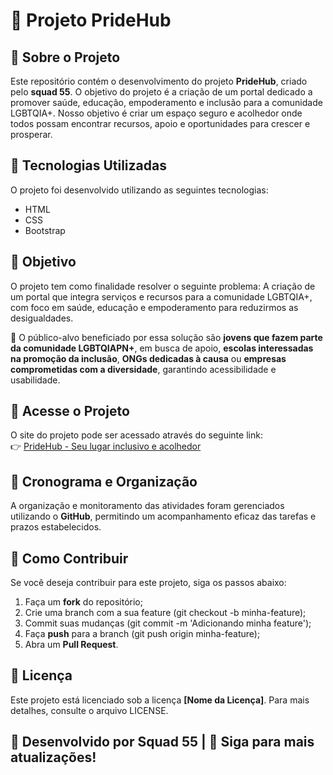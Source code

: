 # 📌 Projeto PrideHub

## 📖 Sobre o Projeto

Este repositório contém o desenvolvimento do projeto **PrideHub**, criado pelo **squad 55**. O objetivo do projeto é a criação de um portal dedicado a promover saúde, educação, empoderamento e inclusão para a comunidade LGBTQIA+. Nosso objetivo é criar um espaço seguro e acolhedor onde todos possam encontrar recursos, apoio e oportunidades para crescer e prosperar.

## 🚀 Tecnologias Utilizadas

O projeto foi desenvolvido utilizando as seguintes tecnologias:

- HTML
- CSS
- Bootstrap

## 🎯 Objetivo

O projeto tem como finalidade resolver o seguinte problema: A criação de um portal que integra serviços e recursos para a comunidade LGBTQIA+, com foco em saúde, educação e empoderamento para reduzirmos as desigualdades.

📌 O público-alvo beneficiado por essa solução são **jovens que fazem parte da comunidade LGBTQIAPN+**, em busca de apoio, **escolas interessadas na promoção da inclusão**, **ONGs dedicadas à causa** ou **empresas comprometidas com a diversidade**, garantindo acessibilidade e usabilidade.

## 🔗 Acesse o Projeto

O site do projeto pode ser acessado através do seguinte link:  
👉 [PrideHub - Seu lugar inclusivo e acolhedor](https://renatomoraesf.github.io/)

## 📅 Cronograma e Organização

A organização e monitoramento das atividades foram gerenciados utilizando o **GitHub**, permitindo um acompanhamento eficaz das tarefas e prazos estabelecidos.

## 📌 Como Contribuir

Se você deseja contribuir para este projeto, siga os passos abaixo:

1. Faça um **fork** do repositório;
2. Crie uma branch com a sua feature (git checkout -b minha-feature);
3. Commit suas mudanças (git commit -m 'Adicionando minha feature');
4. Faça **push** para a branch (git push origin minha-feature);
5. Abra um **Pull Request**.

## 📄 Licença

Este projeto está licenciado sob a licença **[Nome da Licença]**. Para mais detalhes, consulte o arquivo LICENSE.

## 📢 Desenvolvido por **Squad 55** | 🚀 **Siga para mais atualizações!**
